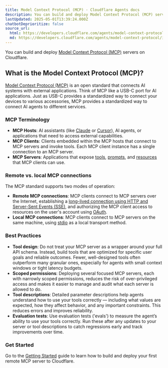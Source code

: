 ```yaml
---
title: Model Context Protocol (MCP) · Cloudflare Agents docs
description: You can build and deploy Model Context Protocol (MCP) servers on Cloudflare.
lastUpdated: 2025-05-01T13:39:24.000Z
chatbotDeprioritize: false
source_url:
  html: https://developers.cloudflare.com/agents/model-context-protocol/
  md: https://developers.cloudflare.com/agents/model-context-protocol/index.md
---
```


You can build and deploy [Model Context Protocol (MCP)](https://modelcontextprotocol.io/) servers on Cloudflare.

## What is the Model Context Protocol (MCP)?

[Model Context Protocol (MCP)](https://modelcontextprotocol.io) is an open standard that connects AI systems with external applications. Think of MCP like a USB-C port for AI applications. Just as USB-C provides a standardized way to connect your devices to various accessories, MCP provides a standardized way to connect AI agents to different services.

### MCP Terminology

* **MCP Hosts**: AI assistants (like [Claude](http://claude.ai) or [Cursor](http://cursor.com)), AI agents, or applications that need to access external capabilities.
* **MCP Clients**: Clients embedded within the MCP hosts that connect to MCP servers and invoke tools. Each MCP client instance has a single connection to an MCP server.
* **MCP Servers**: Applications that expose [tools](https://developers.cloudflare.com/agents/model-context-protocol/tools/), [prompts](https://modelcontextprotocol.io/docs/concepts/prompts), and [resources](https://modelcontextprotocol.io/docs/concepts/resources) that MCP clients can use.

### Remote vs. local MCP connections

The MCP standard supports two modes of operation:

* **Remote MCP connections**: MCP clients connect to MCP servers over the Internet, establishing a [long-lived connection using HTTP and Server-Sent Events (SSE)](https://developers.cloudflare.com/agents/model-context-protocol/transport/), and authorizing the MCP client access to resources on the user's account using [OAuth](https://developers.cloudflare.com/agents/model-context-protocol/authorization/).
* **Local MCP connections**: MCP clients connect to MCP servers on the same machine, using [stdio](https://spec.modelcontextprotocol.io/specification/draft/basic/transports/#stdio) as a local transport method.

### Best Practices

* **Tool design**: Do not treat your MCP server as a wrapper around your full API schema. Instead, build tools that are optimized for specific user goals and reliable outcomes. Fewer, well-designed tools often outperform many granular ones, especially for agents with small context windows or tight latency budgets.
* **Scoped permissions**: Deploying several focused MCP servers, each with narrowly scoped permissions, reduces the risk of over-privileged access and makes it easier to manage and audit what each server is allowed to do.
* **Tool descriptions**: Detailed parameter descriptions help agents understand how to use your tools correctly — including what values are expected, how they affect behavior, and any important constraints. This reduces errors and improves reliability.
* **Evaluation tests**: Use evaluation tests ('evals') to measure the agent’s ability to use your tools correctly. Run these after any updates to your server or tool descriptions to catch regressions early and track improvements over time.

### Get Started

Go to the [Getting Started](https://developers.cloudflare.com/agents/guides/remote-mcp-server/) guide to learn how to build and deploy your first remote MCP server to Cloudflare.

